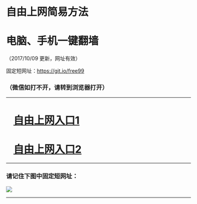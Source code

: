 ﻿# 自由上网简易方法

# 电脑、手机一键翻墙

（2017/10/09 更新，网址有效）

固定短网址：https://git.io/free99

### （微信如打不开，请转到浏览器打开）


***





# &nbsp;&nbsp; <a href="http://ft34789101.fwq-tz-1001.info/fwqtz01.html?t=1009001294 " target="_blank">自由上网入口1</a>
# &nbsp;&nbsp; <a href="http://ft3003630406.fwq-tz-1002.info/fwqtz02.html?t=100900123645 " target="_blank">自由上网入口2</a>
***

### 请记住下图中固定短网址：

<img src="https://s3-us-west-2.amazonaws.com/fwq-1001/yjfq-20170905okok.png" /> 


***

